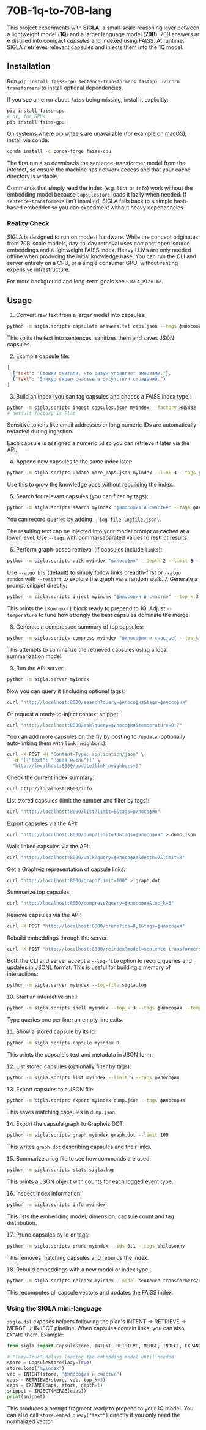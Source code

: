 # 70B-1q-to-70B-lang

This project experiments with **SIGLA**, a small-scale reasoning layer between a
lightweight model (**1Q**) and a larger language model (**70B**). 70B answers ar
e distilled into compact *capsules* and indexed using FAISS. At runtime, SIGLA r
etrieves relevant capsules and injects them into the 1Q model.

## Installation

Run `pip install faiss-cpu sentence-transformers fastapi uvicorn transformers` to install optional dependencies.

If you see an error about `faiss` being missing, install it explicitly:

```bash
pip install faiss-cpu
# or, for GPUs
pip install faiss-gpu
```
On systems where pip wheels are unavailable (for example on macOS), install via conda:

```bash
conda install -c conda-forge faiss-cpu
```

The first run also downloads the sentence-transformer model from the internet,
so ensure the machine has network access and that your cache directory is writable.

Commands that simply read the index (e.g. `list` or `info`) work without the
embedding model because `CapsuleStore` loads it lazily when needed.
If `sentence-transformers` isn't installed, SIGLA falls back to a simple
hash-based embedder so you can experiment without heavy dependencies.

### Reality Check

SIGLA is designed to run on modest hardware. While the concept originates from
70B-scale models, day-to-day retrieval uses compact open-source embeddings and a
lightweight FAISS index. Heavy LLMs are only needed offline when producing the
initial knowledge base. You can run the CLI and server entirely on a CPU, or a
single consumer GPU, without renting expensive infrastructure.

For more background and long-term goals see `SIGLA_Plan.md`.

## Usage

1. Convert raw text from a larger model into capsules:

```bash
python -m sigla.scripts capsulate answers.txt caps.json --tags философия --source Claude
```

This splits the text into sentences, sanitizes them and saves JSON capsules.

2. Example capsule file:

```json
[
  {"text": "Стоики считали, что разум управляет эмоциями."},
  {"text": "Эпикур видел счастье в отсутствии страданий."}
]
```

3. Build an index (you can tag capsules and choose a FAISS index type):

```bash
python -m sigla.scripts ingest capsules.json myindex --factory HNSW32 --link 3 --tags philosophy --source Claude
# default factory is Flat
```
Sensitive tokens like email addresses or long numeric IDs are automatically
redacted during ingestion.

Each capsule is assigned a numeric `id` so you can retrieve it later via the API.

4. Append new capsules to the same index later:

```bash
python -m sigla.scripts update more_caps.json myindex --link 3 --tags philosophy --source Claude
```

Use this to grow the knowledge base without rebuilding the index.

5. Search for relevant capsules (you can filter by tags):

```bash
python -m sigla.scripts search myindex "философия и счастье" --tags философия
```

You can record queries by adding `--log-file logfile.jsonl`.

The resulting text can be injected into your model prompt or cached at a lower level. Use `--tags` with comma-separated values to restrict results.

6. Perform graph-based retrieval (if capsules include `links`):

```bash
python -m sigla.scripts walk myindex "философия" --depth 2 --limit 8 --algo random --tags философия
```

Use `--algo bfs` (default) to simply follow links breadth-first or `--algo random` with `--restart` to explore the graph via a random walk.
7. Generate a prompt snippet directly:

```bash
python -m sigla.scripts inject myindex "философия и счастье" --top_k 3 --tags философия --temperature 0.7
```

This prints the `[Контекст]` block ready to prepend to 1Q. Adjust `--temperature`
to tune how strongly the best capsules dominate the merge.

8. Generate a compressed summary of top capsules:

```bash
python -m sigla.scripts compress myindex "философия и счастье" --top_k 3 --tags философия
```

This attempts to summarize the retrieved capsules using a local summarization model.

9. Run the API server:

```bash
python -m sigla.server myindex
```

Now you can query it (including optional tags):

```bash
curl "http://localhost:8000/search?query=философия&tags=философия"
```

Or request a ready-to-inject context snippet:

```bash
curl "http://localhost:8000/ask?query=философия&temperature=0.7"
```

You can add more capsules on the fly by posting to `/update` (optionally auto-linking them with `link_neighbors`):

```bash
curl -X POST -H "Content-Type: application/json" \
  -d '[{"text": "Новая мысль"}]' \
  "http://localhost:8000/update?link_neighbors=3"
```

Check the current index summary:

```bash
curl http://localhost:8000/info
```

List stored capsules (limit the number and filter by tags):

```bash
curl "http://localhost:8000/list?limit=5&tags=философия"
```

Export capsules via the API:

```bash
curl "http://localhost:8000/dump?limit=10&tags=философия" > dump.json
```

Walk linked capsules via the API:

```bash
curl "http://localhost:8000/walk?query=философия&depth=2&limit=8"
```

Get a Graphviz representation of capsule links:

```bash
curl "http://localhost:8000/graph?limit=100" > graph.dot
```

Summarize top capsules:

```bash
curl "http://localhost:8000/compress?query=философия&top_k=3"
```

Remove capsules via the API:

```bash
curl -X POST "http://localhost:8000/prune?ids=0,1&tags=философия"
```

Rebuild embeddings through the server:

```bash
curl -X POST "http://localhost:8000/reindex?model=sentence-transformers/all-MiniLM-L6-v2&factory=HNSW32"
```

Both the CLI and server accept a `--log-file` option to record queries and
updates in JSONL format. This is useful for building a memory of interactions:

```bash
python -m sigla.server myindex --log-file sigla.log
```

10. Start an interactive shell:

```bash
python -m sigla.scripts shell myindex --top_k 3 --tags философия --temperature 0.7
```

Type queries one per line; an empty line exits.

11. Show a stored capsule by its id:

```bash
python -m sigla.scripts capsule myindex 0
```

This prints the capsule's text and metadata in JSON form.

12. List stored capsules (optionally filter by tags):

```bash
python -m sigla.scripts list myindex --limit 5 --tags философия
```

13. Export capsules to a JSON file:

```bash
python -m sigla.scripts export myindex dump.json --tags философия
```

This saves matching capsules in `dump.json`.

14. Export the capsule graph to Graphviz DOT:

```bash
python -m sigla.scripts graph myindex graph.dot --limit 100
```

This writes `graph.dot` describing capsules and their links.

15. Summarize a log file to see how commands are used:

```bash
python -m sigla.scripts stats sigla.log
```

This prints a JSON object with counts for each logged event type.

16. Inspect index information:
```bash
python -m sigla.scripts info myindex
```

This lists the embedding model, dimension, capsule count and tag distribution.

17. Prune capsules by id or tags:

```bash
python -m sigla.scripts prune myindex --ids 0,1 --tags philosophy
```

This removes matching capsules and rebuilds the index.

18. Rebuild embeddings with a new model or index type:

```bash
python -m sigla.scripts reindex myindex --model sentence-transformers/all-MiniLM-L6-v2 --factory HNSW32  # optional
```

This recomputes all capsule vectors and updates the FAISS index.

### Using the SIGLA mini-language

`sigla.dsl` exposes helpers following the plan's INTENT → RETRIEVE → MERGE → INJECT pipeline. When capsules contain links, you can also `EXPAND` them. Example:

```python
from sigla import CapsuleStore, INTENT, RETRIEVE, MERGE, INJECT, EXPAND

# "lazy=True" delays loading the embedding model until needed
store = CapsuleStore(lazy=True)
store.load("myindex")
vec = INTENT(store, "философия и счастье")
caps = RETRIEVE(store, vec, top_k=3)
caps = EXPAND(caps, store, depth=1)
snippet = INJECT(MERGE(caps))
print(snippet)
```
This produces a prompt fragment ready to prepend to your 1Q model. You can also
call `store.embed_query("text")` directly if you only need the normalized
vector.

